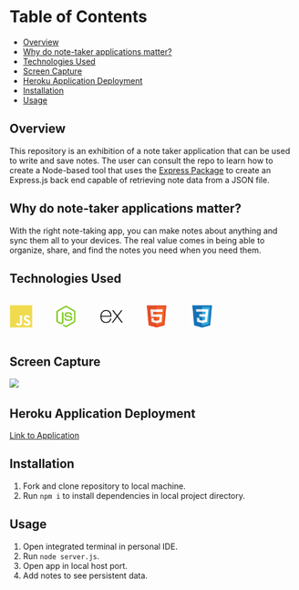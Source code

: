 # Table of Contents

  - [Overview](#overview)
  - [Why do note-taker applications matter?](#why-do-note-taker-applications-matter)
  - [Technologies Used](#technologies-used)
  - [Screen Capture](#screen-capture)
  - [Heroku Application Deployment](#heroku-application-deployment)
  - [Installation](#installation)
  - [Usage](#usage)
  
## Overview
This repository is an exhibition of a note taker application that can be used to write and save notes. The user can consult the repo to learn how to create a Node-based tool that uses the <a href="https://www.npmjs.com/package/express" target="_blank">Express Package</a> to create an Express.js back end capable of retrieving note data from a JSON file. 

## Why do note-taker applications matter?
With the right note-taking app, you can make notes about anything and sync them all to your devices. The real value comes in being able to organize, share, and find the notes you need when you need them.

## Technologies Used

<div style="display: inline_block"><br>
  <img height="40" align="center" alt="Chris-Js" height="30" width="40" src="https://raw.githubusercontent.com/devicons/devicon/master/icons/javascript/javascript-plain.svg">
 &nbsp;&nbsp;&nbsp;&nbsp;&nbsp;&nbsp;&nbsp;&nbsp;
 <img height="40" align="center" alt="Chris-Node" height="30" width="40" src="https://raw.githubusercontent.com/devicons/devicon/master/icons/nodejs/nodejs-original.svg">
 &nbsp;&nbsp;&nbsp;&nbsp;&nbsp;&nbsp;&nbsp;&nbsp;
  <img height="40" align="center" alt="Chris-Express" height="30" width="40" src="https://raw.githubusercontent.com/devicons/devicon/master/icons/express/express-original.svg">
 &nbsp;&nbsp;&nbsp;&nbsp;&nbsp;&nbsp;&nbsp;&nbsp;
<img height="40" align="center" alt="Chris-HTML" height="30" width="40" src="https://raw.githubusercontent.com/devicons/devicon/master/icons/html5/html5-original.svg">
 &nbsp;&nbsp;&nbsp;&nbsp;&nbsp;&nbsp;&nbsp;&nbsp;
<img height="40" align="center" alt="Chris-CSS" height="30" width="40" src="https://raw.githubusercontent.com/devicons/devicon/master/icons/css3/css3-original.svg">
  &nbsp;&nbsp;&nbsp;&nbsp;&nbsp;&nbsp;&nbsp;&nbsp;
</div>

</br>

## Screen Capture
![](https://user-images.githubusercontent.com/81927296/197882189-09931dba-51e1-4bee-af7c-9931d9e3d8a0.gif)


## Heroku Application Deployment
[Link to Application](https://notes-takerr.herokuapp.com/)



## Installation

  1. Fork and clone repository to local machine.
  2. Run ```npm i``` to install dependencies in local project directory. 
  
## Usage

  1. Open integrated terminal in personal IDE.
  2. Run ```node server.js```.
  3. Open app in local host port.
  4. Add notes to see persistent data.
